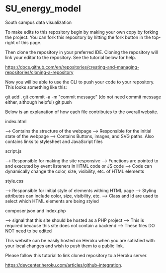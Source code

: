 # SU_energy_model
South campus data visualization

To make edits to this repository begin by making your own copy by forking the project. You can fork this repository by hitting the fork button in the top-right of this page. 

Then clone the repository in your preferred IDE. Cloning the repository will link your editor to the repository. See the tutorial below for help. 

https://docs.github.com/en/repositories/creating-and-managing-repositories/cloning-a-repository

Now you will be able to use the CLI to push your code to your repository. This looks something like this: 

git add .
git commit -a -m "commit message" (do not need commit message either, although helpful)
git push

Below is an explanation of how each file contributes to the overall website. 

index.html

--> Contains the structure of the webpage
--> Responsible for the initial state of the webpage
--> Contains Buttons, images, and SVG paths. Also contains links to stylesheet and JavaScript files 

script.js

--> Responsible for making the site responsive
--> Functions are pointed to and executed by event listeners in HTML code or JS code
--> Code can dynamically change the color, size, visibility, etc. of HTML elements

style.css

--> Responsible for initial style of elements withing HTML page
--> Styling attributes can include color, size, visibility, etc.
--> Class and id are used to select which HTML elements are being styled 


composer.json and index.php

--> signal that this site should be hosted as a PHP project
--> This is required because this site does not contain a backend 
--> These files DO NOT need to be edited

This website can be easily hosted on Heroku when you are satisfied with your local changes and wish to push them to a public link.

Please follow this tutorial to link cloned repository to a Heroku server.  

https://devcenter.heroku.com/articles/github-integration. 
